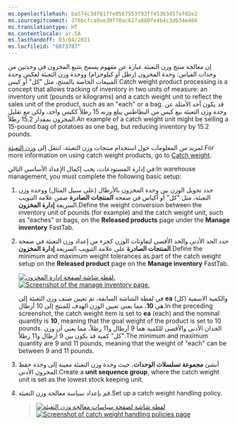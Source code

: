 ```yaml
---
ms.openlocfilehash: ba574c3df81ffe8567553f93ff45363457af02e2
ms.sourcegitcommit: 376bcfca0ae39f70ac627a080fe4b4c3db34e466
ms.translationtype: HT
ms.contentlocale: ar-SA
ms.lasthandoff: 03/04/2021
ms.locfileid: "6073787"
---
```


<span data-ttu-id="0abc1-101">إن معالجة منتج وزن التعبئة عبارة عن مفهوم يسمح بتتبع المخزون في وحدتين من وحدات القياس: وحدة المخزون (رطل أو كيلوجرام) ووحدة وزن التعبئة لعكس وحدة المبيعات الخاصة بالمنتج، مثل "كل" أو كيس.</span><span class="sxs-lookup"><span data-stu-id="0abc1-101">Catch weight product processing is a concept that allows tracking of inventory in two units of measure: an inventory unit (pounds or kilograms) and a catch weight unit to reflect the sales unit of the product, such as an "each" or a bag.</span></span> <span data-ttu-id="0abc1-102">قد يكون أحد الأمثلة عن وحدة وزن التعبئة بيع كيس من البطاطس يبلغ وزنه 15 رطلاً ككيس واحد، ولكن مع تقليل المخزون بمقدار 15.2 رطلاً.</span><span class="sxs-lookup"><span data-stu-id="0abc1-102">An example of a catch weight unit might be selling a 15-pound bag of potatoes as one bag, but reducing inventory by 15.2 pounds.</span></span> 

<span data-ttu-id="0abc1-103">لمزيد من المعلومات حول استخدام منتجات وزن التعبئة، انتقل إلى [وزن التعبئة](https://docs.microsoft.com/learn/modules/configure-use-process-manufacturing-dyn365-supply-chain-mgmt/11-catch-weight "Microsoft Learn - تكوين التصنيع التحويلي واستخدامه في Dynamics 365 Supply Chain Management").</span><span class="sxs-lookup"><span data-stu-id="0abc1-103">For more information on using catch weight products, go to [Catch weight](https://docs.microsoft.com/learn/modules/configure-use-process-manufacturing-dyn365-supply-chain-mgmt/11-catch-weight "Microsoft Learn - Configure and use process manufacturing in Dynamics 365 Supply Chain Management").</span></span>

<span data-ttu-id="0abc1-104">في إدارة المستودعات، يجب إكمال الإعداد الأساسي التالي:</span><span class="sxs-lookup"><span data-stu-id="0abc1-104">In warehouse management, you must complete the following basic setup:</span></span>

1. <span data-ttu-id="0abc1-105">حدد تحويل الوزن بين وحدة المخزون بالأرطال (على سبيل المثال) ووحدة وزن التعبئة، مثل "كل" أو أكياس في صفحة **المنتجات الصادرة** ضمن علامة التبويب السريعة **إدارة المخزون**.</span><span class="sxs-lookup"><span data-stu-id="0abc1-105">Define the weight conversion between the inventory unit of pounds (for example) and the catch weight unit, such as "eaches" or bags, on the **Released products** page under the **Manage inventory** FastTab.</span></span>

2. <span data-ttu-id="0abc1-106">حدد الحد الأدنى والحد الأقصى لتفاوتات الوزن كجزء من إعداد وزن التعبئة في صفحة **المنتجات الصادرة** على علامة التبويب السريعة **إدارة المخزون**.</span><span class="sxs-lookup"><span data-stu-id="0abc1-106">Define the minimum and maximum weight tolerances as part of the catch weight setup on the **Released product** page on the **Manage inventory** FastTab.</span></span>

    <span data-ttu-id="0abc1-107">[ ![لقطة شاشة لصفحة إدارة المخزون.](../media/manage-inventory-setup-ssm.png) ](../media/manage-inventory-setup-ssm.png#lightbox)</span><span class="sxs-lookup"><span data-stu-id="0abc1-107">[ ![Screenshot of the manage inventory page.](../media/manage-inventory-setup-ssm.png) ](../media/manage-inventory-setup-ssm.png#lightbox)</span></span> 

    <span data-ttu-id="0abc1-108">في لقطة الشاشة السابقة، تم تعيين صنف وزن التعبئة إلى **ea** (كل) والكمية الاسمية هي **10**، مما يعني تعيين الوزن الهدف للمنتج إلى 10 أرطال.</span><span class="sxs-lookup"><span data-stu-id="0abc1-108">In the preceding screenshot, the catch weight item is set to **ea** (each) and the nominal quantity is **10**, meaning that the goal weight of the product is set to 10 pounds.</span></span> <span data-ttu-id="0abc1-109">الحدان الأدنى والأقصى للكمية هما 9 أرطال و11 رطلاً، مما يعني أن وزن "كل" كمية قد يكون بين 9 أرطال و11 رطلاً.</span><span class="sxs-lookup"><span data-stu-id="0abc1-109">The minimum and maximum quantity are 9 and 11 pounds, meaning that the weight of "each" can be between 9 and 11 pounds.</span></span> 

3. <span data-ttu-id="0abc1-110">أنشئ **مجموعة تسلسلات الوحدات**، حيث وحدة وزن التعبئة معينة إلى وحدة حفظ المخزون الأدنى.</span><span class="sxs-lookup"><span data-stu-id="0abc1-110">Create a **unit sequence group**, where the catch weight unit is set as the lowest stock keeping unit.</span></span>
 
4. <span data-ttu-id="0abc1-111">قم بإعداد سياسة معالجة وزن التعبئة.</span><span class="sxs-lookup"><span data-stu-id="0abc1-111">Set up a catch weight handling policy.</span></span>


    > <span data-ttu-id="0abc1-112">[ ![لقطة شاشة لصفحة سياسات معالجة وزن التعبئة](../media/catch-weight-handling-policy-ss.png) ](../media/catch-weight-handling-policy-ss.png#lightbox)</span><span class="sxs-lookup"><span data-stu-id="0abc1-112">[ ![Screenshot of catch weight handling policies page](../media/catch-weight-handling-policy-ss.png) ](../media/catch-weight-handling-policy-ss.png#lightbox)</span></span>
